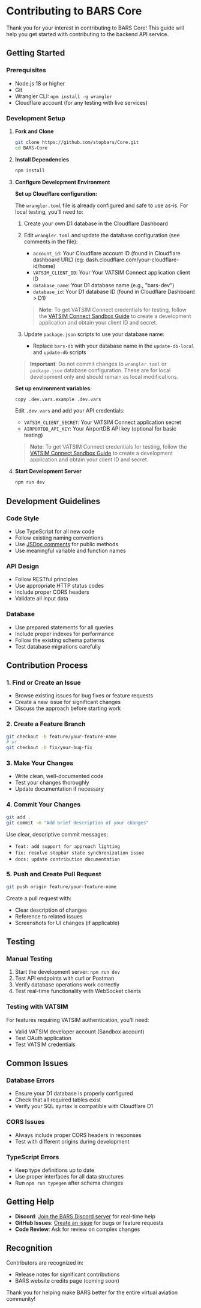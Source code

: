 # Contributing to BARS Core

Thank you for your interest in contributing to BARS Core! This guide will help you get started with contributing to the backend API service.

## Getting Started

### Prerequisites

- Node.js 18 or higher
- Git
- Wrangler CLI: `npm install -g wrangler`
- Cloudflare account (for any testing with live services)

### Development Setup

1. **Fork and Clone**

   ```bash
   git clone https://github.com/stopbars/Core.git
   cd BARS-Core
   ```

2. **Install Dependencies**

   ```bash
   npm install
   ```

3. **Configure Development Environment**

   **Set up Cloudflare configuration:**

   The `wrangler.toml` file is already configured and safe to use as-is. For local testing, you'll need to:

   1. Create your own D1 database in the Cloudflare Dashboard
   2. Edit `wrangler.toml` and update the database configuration (see comments in the file):
      - `account_id`: Your Cloudflare account ID (found in Cloudflare dashboard URL) (eg: dash.cloudflare.com/your-cloudflare-id/home)
      - `VATSIM_CLIENT_ID`: Your Your VATSIM Connect application client ID
      - `database_name`: Your D1 database name (e.g., "bars-dev")
      - `database_id`: Your D1 database ID (found in Cloudflare Dashboard > D1)

      > **Note**: To get VATSIM Connect credentials for testing, follow the [VATSIM Connect Sandbox Guide](https://vatsim.dev/services/connect/sandbox) to create a development application and obtain your client ID and secret.

   3. Update `package.json` scripts to use your database name:
      - Replace `bars-db` with your database name in the `update-db-local` and `update-db` scripts

   > **Important**: Do not commit changes to `wrangler.toml` or `package.json` database configuration. These are for local development only and should remain as local modifications.

   **Set up environment variables:**

   ```bash
   copy .dev.vars.example .dev.vars
   ```

   Edit `.dev.vars` and add your API credentials:

   - `VATSIM_CLIENT_SECRET`: Your VATSIM Connect application secret
   - `AIRPORTDB_API_KEY`: Your AirportDB API key (optional for basic testing)

   > **Note**: To get VATSIM Connect credentials for testing, follow the [VATSIM Connect Sandbox Guide](https://vatsim.dev/services/connect/sandbox) to create a development application and obtain your client ID and secret.

4. **Start Development Server**
   ```bash
   npm run dev
   ```

## Development Guidelines

### Code Style

- Use TypeScript for all new code
- Follow existing naming conventions
- Use [JSDoc comments](https://jsdoc.app/about-getting-started) for public methods
- Use meaningful variable and function names

### API Design

- Follow RESTful principles
- Use appropriate HTTP status codes
- Include proper CORS headers
- Validate all input data

### Database

- Use prepared statements for all queries
- Include proper indexes for performance
- Follow the existing schema patterns
- Test database migrations carefully

## Contribution Process

### 1. Find or Create an Issue

- Browse existing issues for bug fixes or feature requests
- Create a new issue for significant changes
- Discuss the approach before starting work

### 2. Create a Feature Branch

```bash
git checkout -b feature/your-feature-name
# or
git checkout -b fix/your-bug-fix
```

### 3. Make Your Changes

- Write clean, well-documented code
- Test your changes thoroughly
- Update documentation if necessary

### 4. Commit Your Changes

```bash
git add .
git commit -m "Add brief description of your changes"
```

Use clear, descriptive commit messages:

- `feat: add support for approach lighting`
- `fix: resolve stopbar state synchronization issue`
- `docs: update contribution documentation`

### 5. Push and Create Pull Request

```bash
git push origin feature/your-feature-name
```

Create a pull request with:

- Clear description of changes
- Reference to related issues
- Screenshots for UI changes (if applicable)

## Testing

### Manual Testing

1. Start the development server: `npm run dev`
2. Test API endpoints with curl or Postman
3. Verify database operations work correctly
4. Test real-time functionality with WebSocket clients

### Testing with VATSIM

For features requiring VATSIM authentication, you'll need:

- Valid VATSIM developer account (Sandbox account)
- Test OAuth application
- Test VATSIM credentials

## Common Issues

### Database Errors

- Ensure your D1 database is properly configured
- Check that all required tables exist
- Verify your SQL syntax is compatible with Cloudflare D1

### CORS Issues

- Always include proper CORS headers in responses
- Test with different origins during development

### TypeScript Errors

- Keep type definitions up to date
- Use proper interfaces for all data structures
- Run `npm run typegen` after schema changes

## Getting Help

- **Discord**: [Join the BARS Discord server](https://discord.gg/7EhmtwKWzs) for real-time help
- **GitHub Issues**: [Create an issue](https://github.com/stopbars/Core/issues/new) for bugs or feature requests
- **Code Review**: Ask for review on complex changes

## Recognition

Contributors are recognized in:

- Release notes for significant contributions
- BARS website credits page (coming soon)

Thank you for helping make BARS better for the entire virtual aviation community!
